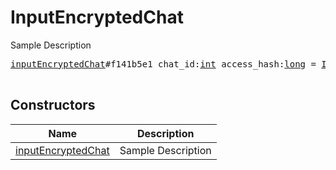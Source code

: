 # InputEncryptedChat

Sample Description

<pre>
<a href="../constructor/inputEncryptedChat.md">inputEncryptedChat</a>#f141b5e1 chat_id:<a href="../type/int.md">int</a> access_hash:<a href="../type/long.md">long</a> = <a href="../type/InputEncryptedChat.md">InputEncryptedChat</a>;

</pre>

## Constructors

| Name | Description |
|------|-------------|
| [inputEncryptedChat](../constructor/inputEncryptedChat.md) | Sample Description |

